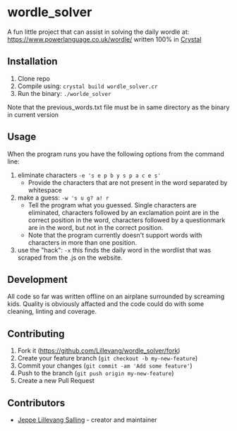 # wordle_solver

A fun little project that can assist in solving the daily wordle at: https://www.powerlanguage.co.uk/wordle/ written 100% in [Crystal](https://crystal-lang.org/)

## Installation

1. Clone repo
2. Compile using: `crystal build wordle_solver.cr`
3. Run the binary: `./worlde_solver`

Note that the previous_words.txt file must be in same directory as the binary in current version

## Usage

When the program runs you have the following options from the command line:

1. eliminate characters `-e 's e p b y s p a c e s'`
    - Provide the characters that are not present in the word separated by whitespace
2. make a guess: `-w 's u g? a! r`
    - Tell the program what you guessed. Single characters are eliminated, characters followed by an exclamation point are in the correct position in the word, characters followed by a questionmark are in the word, but not in the correct position.
    - Note that the program currently doesn't support words with characters in more than one position.
3. use the "hack": `-x` this finds the daily word in the wordlist that was scraped from the .js on the website.

## Development

All code so far was written offline on an airplane surrounded by screaming kids. Quality is obviously affacted and the code could do with some cleaning, linting and coverage.

## Contributing

1. Fork it (<https://github.com/Lillevang/wordle_solver/fork>)
2. Create your feature branch (`git checkout -b my-new-feature`)
3. Commit your changes (`git commit -am 'Add some feature'`)
4. Push to the branch (`git push origin my-new-feature`)
5. Create a new Pull Request

## Contributors

- [Jeppe Lillevang Salling](https://github.com/Lillevang) - creator and maintainer
